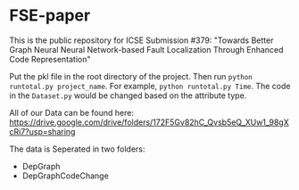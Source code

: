 # FSE-paper

This is the public repository for ICSE Submission #379: "Towards Better Graph Neural Neural Network-based Fault Localization Through Enhanced Code Representation"

Put the pkl file in the root directory of the project. Then run `python runtotal.py project_name`. For example, `python runtotal.py Time`. The code in the `Dataset.py` would be changed based on the attribute type.

All of our Data can be found here: https://drive.google.com/drive/folders/172F5Gv82hC_Qvsb5eQ_XUw1_98gXcRi7?usp=sharing

The data is Seperated in two folders:
* DepGraph
* DepGraphCodeChange
